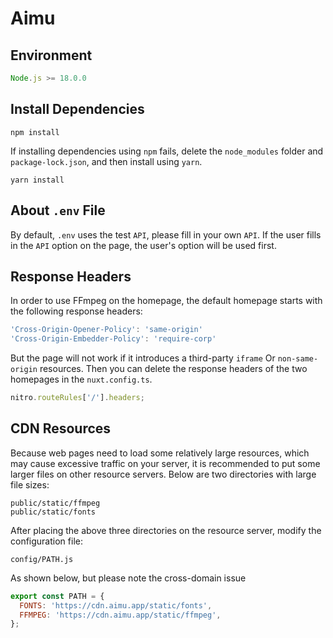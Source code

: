 # Aimu

## Environment

```js
Node.js >= 18.0.0
```

## Install Dependencies

```base
npm install
```

If installing dependencies using `npm` fails, delete the `node_modules` folder and `package-lock.json`, and then install using `yarn`.

```base
yarn install
```

## About `.env` File

By default, `.env` uses the test `API`, please fill in your own `API`. If the user fills in the `API` option on the page, the user's option will be used first.

## Response Headers

In order to use FFmpeg on the homepage, the default homepage starts with the following response headers:

```js
'Cross-Origin-Opener-Policy': 'same-origin'
'Cross-Origin-Embedder-Policy': 'require-corp'
```

But the page will not work if it introduces a third-party `iframe` Or `non-same-origin` resources. Then you can delete the response headers of the two homepages in the `nuxt.config.ts`.

```js
nitro.routeRules['/'].headers;
```

## CDN Resources

Because web pages need to load some relatively large resources, which may cause excessive traffic on your server, it is recommended to put some larger files on other resource servers. Below are two directories with large file sizes:

```
public/static/ffmpeg
public/static/fonts
```

After placing the above three directories on the resource server, modify the configuration file:

```
config/PATH.js
```

As shown below, but please note the cross-domain issue

```js
export const PATH = {
  FONTS: 'https://cdn.aimu.app/static/fonts',
  FFMPEG: 'https://cdn.aimu.app/static/ffmpeg',
};
```
